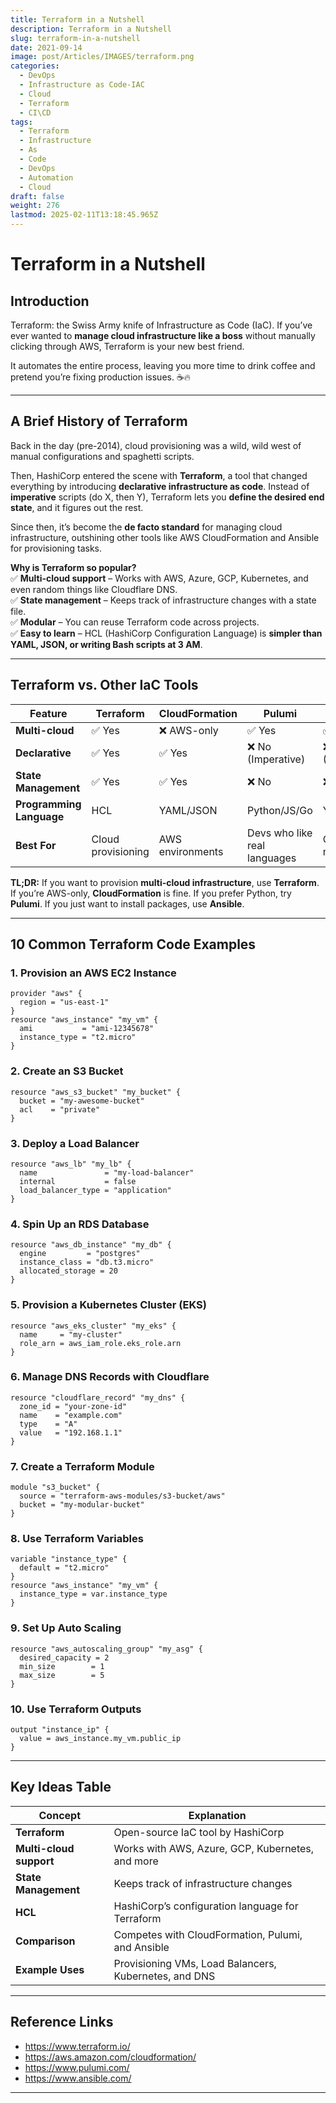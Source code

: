 ```yaml
---
title: Terraform in a Nutshell
description: Terraform in a Nutshell
slug: terraform-in-a-nutshell
date: 2021-09-14
image: post/Articles/IMAGES/terraform.png
categories:
  - DevOps
  - Infrastructure as Code-IAC
  - Cloud
  - Terraform
  - CI\CD
tags:
  - Terraform
  - Infrastructure
  - As
  - Code
  - DevOps
  - Automation
  - Cloud
draft: false
weight: 276
lastmod: 2025-02-11T13:18:45.965Z
---
```

# Terraform in a Nutshell

## Introduction

Terraform: the Swiss Army knife of Infrastructure as Code (IaC). If you’ve ever wanted to **manage cloud infrastructure like a boss** without manually clicking through AWS, Terraform is your new best friend.

It automates the entire process, leaving you more time to drink coffee and pretend you’re fixing production issues. ☕🔥

<!-- 
In this article, we’ll cover:
- The **history** of Terraform
- How it stacks up against **competing and complementary tools**
- **10 super useful Terraform code examples**

So grab your YAML decoder ring, and let’s get started! 🚀
-->

***

## A Brief History of Terraform

Back in the day (pre-2014), cloud provisioning was a wild, wild west of manual configurations and spaghetti scripts.

Then, HashiCorp entered the scene with **Terraform**, a tool that changed everything by introducing **declarative infrastructure as code**. Instead of **imperative** scripts (do X, then Y), Terraform lets you **define the desired end state**, and it figures out the rest.

Since then, it’s become the **de facto standard** for managing cloud infrastructure, outshining other tools like AWS CloudFormation and Ansible for provisioning tasks.

**Why is Terraform so popular?**\
✅ **Multi-cloud support** – Works with AWS, Azure, GCP, Kubernetes, and even random things like Cloudflare DNS.\
✅ **State management** – Keeps track of infrastructure changes with a state file.\
✅ **Modular** – You can reuse Terraform code across projects.\
✅ **Easy to learn** – HCL (HashiCorp Configuration Language) is **simpler than YAML, JSON, or writing Bash scripts at 3 AM**.

***

## Terraform vs. Other IaC Tools

| Feature                  | Terraform          | CloudFormation   | Pulumi                       | Ansible                  |
| ------------------------ | ------------------ | ---------------- | ---------------------------- | ------------------------ |
| **Multi-cloud**          | ✅ Yes              | ❌ AWS-only       | ✅ Yes                        | ✅ Yes                    |
| **Declarative**          | ✅ Yes              | ✅ Yes            | ❌ No (Imperative)            | ❌ No (Imperative)        |
| **State Management**     | ✅ Yes              | ✅ Yes            | ❌ No                         | ❌ No                     |
| **Programming Language** | HCL                | YAML/JSON        | Python/JS/Go                 | YAML                     |
| **Best For**             | Cloud provisioning | AWS environments | Devs who like real languages | Configuration management |

**TL;DR:** If you want to provision **multi-cloud infrastructure**, use **Terraform**. If you’re AWS-only, **CloudFormation** is fine. If you prefer Python, try **Pulumi**. If you just want to install packages, use **Ansible**.

***

## 10 Common Terraform Code Examples

### 1. **Provision an AWS EC2 Instance**

```hcl
provider "aws" {
  region = "us-east-1"
}
resource "aws_instance" "my_vm" {
  ami           = "ami-12345678"
  instance_type = "t2.micro"
}
```

### 2. **Create an S3 Bucket**

```hcl
resource "aws_s3_bucket" "my_bucket" {
  bucket = "my-awesome-bucket"
  acl    = "private"
}
```

### 3. **Deploy a Load Balancer**

```hcl
resource "aws_lb" "my_lb" {
  name               = "my-load-balancer"
  internal           = false
  load_balancer_type = "application"
}
```

### 4. **Spin Up an RDS Database**

```hcl
resource "aws_db_instance" "my_db" {
  engine         = "postgres"
  instance_class = "db.t3.micro"
  allocated_storage = 20
}
```

### 5. **Provision a Kubernetes Cluster (EKS)**

```hcl
resource "aws_eks_cluster" "my_eks" {
  name     = "my-cluster"
  role_arn = aws_iam_role.eks_role.arn
}
```

### 6. **Manage DNS Records with Cloudflare**

```hcl
resource "cloudflare_record" "my_dns" {
  zone_id = "your-zone-id"
  name    = "example.com"
  type    = "A"
  value   = "192.168.1.1"
}
```

### 7. **Create a Terraform Module**

```hcl
module "s3_bucket" {
  source = "terraform-aws-modules/s3-bucket/aws"
  bucket = "my-modular-bucket"
}
```

### 8. **Use Terraform Variables**

```hcl
variable "instance_type" {
  default = "t2.micro"
}
resource "aws_instance" "my_vm" {
  instance_type = var.instance_type
}
```

### 9. **Set Up Auto Scaling**

```hcl
resource "aws_autoscaling_group" "my_asg" {
  desired_capacity = 2
  min_size        = 1
  max_size        = 5
}
```

### 10. **Use Terraform Outputs**

```hcl
output "instance_ip" {
  value = aws_instance.my_vm.public_ip
}
```

***

## Key Ideas Table

| Concept                 | Explanation                                           |
| ----------------------- | ----------------------------------------------------- |
| **Terraform**           | Open-source IaC tool by HashiCorp                     |
| **Multi-cloud support** | Works with AWS, Azure, GCP, Kubernetes, and more      |
| **State Management**    | Keeps track of infrastructure changes                 |
| **HCL**                 | HashiCorp’s configuration language for Terraform      |
| **Comparison**          | Competes with CloudFormation, Pulumi, and Ansible     |
| **Example Uses**        | Provisioning VMs, Load Balancers, Kubernetes, and DNS |

***

## Reference Links

* https://www.terraform.io/
* https://aws.amazon.com/cloudformation/
* https://www.pulumi.com/
* https://www.ansible.com/

***

<!-- 
## Conclusion

Terraform is **the ultimate tool** for managing cloud infrastructure at scale. Whether you’re deploying a simple **EC2 instance**, spinning up **Kubernetes clusters**, or automating **DNS management**, Terraform has your back. So go ahead, embrace automation, and let Terraform do the hard work while you take all the credit. 🚀
-->
